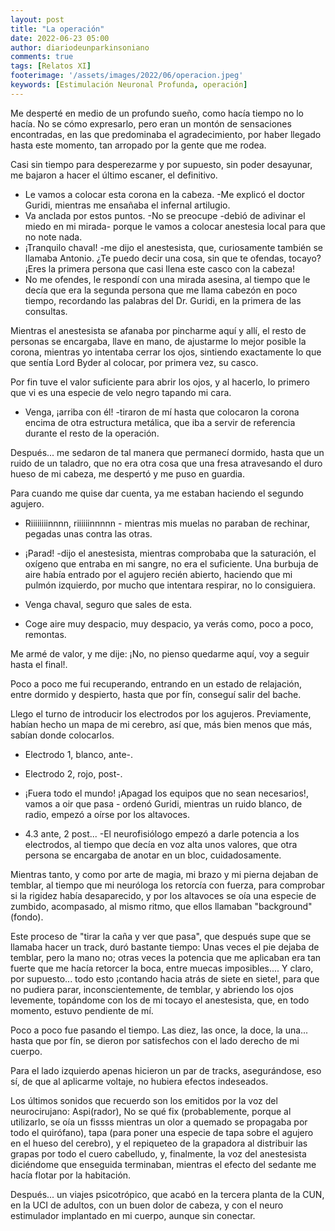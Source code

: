 ```yaml
---
layout: post
title: "La operación"
date: 2022-06-23 05:00
author: diariodeunparkinsoniano
comments: true
tags: [Relatos XI]
footerimage: '/assets/images/2022/06/operacion.jpeg'
keywords: [Estimulación Neuronal Profunda, operación]
---
```

Me desperté en medio de un profundo sueño, como hacía tiempo no lo hacía.
No se cómo expresarlo, pero eran un montón de sensaciones encontradas, en las que predominaba el agradecimiento, por haber llegado hasta este momento, tan arropado por la gente que me rodea.

Casi sin tiempo para desperezarme y por supuesto, sin poder desayunar, me bajaron a hacer el último escaner, el definitivo.

- Le vamos a colocar esta corona en la cabeza. -Me explicó el doctor Guridi, mientras me ensañaba el infernal artilugio.
- Va anclada por estos puntos. -No se preocupe -debió de adivinar el miedo en mi mirada- porque le vamos a colocar anestesia local para que no note nada.
- ¡Tranquilo chaval! -me dijo el anestesista, que, curiosamente también se llamaba Antonio. ¿Te puedo decir una cosa, sin que te ofendas, tocayo? ¡Eres la primera persona que casi llena este casco con la cabeza!
- No me ofendes, le respondí con una mirada asesina, al tiempo que le decía que era la segunda persona que me llama cabezón en poco tiempo, recordando las palabras del Dr. Guridi, en la primera de las consultas.
  
Mientras el anestesista se afanaba por pincharme aquí y allí, el resto de personas se encargaba, llave en mano, de ajustarme lo mejor posible la corona, mientras yo intentaba cerrar los ojos, sintiendo exactamente lo que que sentía Lord Byder al colocar, por primera vez, su casco.

Por fin tuve el valor suficiente para abrir los ojos, y al hacerlo, lo primero que vi es una especie de velo negro tapando mi cara.

- Venga, ¡arriba con él! -tiraron de mí hasta que colocaron la corona encima de otra estructura metálica, que iba a servir de referencia durante el resto de la operación.

Después... me sedaron de tal manera que permanecí dormido, hasta que un ruido de un taladro, que no era otra cosa que una fresa atravesando el duro hueso de mi cabeza, me despertó y me puso en guardia.

Para cuando me quise dar cuenta, ya me estaban haciendo el segundo agujero.
- Riiiiiiiinnnn, riiiiiinnnnn - mientras mis muelas no paraban de rechinar, pegadas unas contra las otras.

- ¡Parad! -dijo el anestesista, mientras comprobaba que la saturación, el oxígeno que entraba en mi sangre, no era el suficiente. Una burbuja de aire había entrado por el agujero recién abierto, haciendo que mi pulmón izquierdo, por mucho que intentara respirar, no lo consiguiera.

- Venga chaval, seguro que sales de esta.
- Coge aire muy despacio, muy despacio, ya verás como, poco a poco, remontas.

Me armé de valor, y me dije: ¡No, no pienso quedarme aquí, voy a seguir hasta el final!.

Poco a poco me fui recuperando, entrando en un estado de relajación, entre dormido y despierto, hasta que por fín, conseguí salir del bache.

Llego el turno de introducir los electrodos por los agujeros.
Previamente, habían hecho un mapa de mi cerebro, así que, más bien menos que más, sabían donde colocarlos.

- Electrodo 1, blanco, ante-.
- Electrodo 2, rojo, post-.

- ¡Fuera todo el mundo! ¡Apagad los equipos que no sean necesarios!, vamos a oir que pasa - ordenó Guridi, mientras un ruido blanco, de radio, empezó a oírse por los altavoces.

- 4.3 ante, 2 post... -El neurofisiólogo empezó a darle potencia a los electrodos, al tiempo que decía en voz alta unos valores, que otra persona se encargaba de anotar en un bloc, cuidadosamente.

Mientras tanto, y como por arte de magia, mi brazo y mi pierna dejaban de temblar, al tiempo que mi neuróloga los retorcía con fuerza, para comprobar si la rigidez había desaparecido, y por los altavoces se oía una especie de zumbido, acompasado, al mismo ritmo, que ellos llamaban "background" (fondo).

Este proceso de "tirar la caña y ver que pasa", que después supe que se llamaba hacer un track, duró bastante tiempo: Unas veces el pie dejaba de temblar, pero la mano no; otras veces la potencia que me aplicaban era tan fuerte que me hacía retorcer la boca, entre muecas imposibles....
Y claro, por supuesto... todo esto ¡contando hacia atrás de siete en siete!, para que no pudiera parar, inconscientemente, de temblar, y abriendo los ojos levemente, topándome con los de mi tocayo el anestesista, que, en todo momento, estuvo pendiente de mí.

Poco a poco fue pasando el tiempo. Las diez, las once, la doce, la una... hasta que por fín, se dieron por satisfechos con el lado derecho de mi cuerpo.

Para el lado izquierdo apenas hicieron un par de tracks, asegurándose, eso sí, de que al aplicarme voltaje, no hubiera  efectos indeseados.

Los últimos sonidos que recuerdo son los emitidos por la voz del neurocirujano: Aspi(rador), No se qué fix (probablemente, porque al utilizarlo, se oía un fissss mientras un olor a quemado se propagaba por todo el quirófano), tapa (para poner una especie de tapa sobre el agujero en el hueso del cerebro), y el repiqueteo de la grapadora al distribuir las grapas por todo el cuero cabelludo, y, finalmente, la voz del anestesista diciéndome que enseguida terminaban, mientras el efecto del sedante me hacía flotar por la habitación.

Después... un viajes psicotrópico, que acabó en la tercera planta de la CUN, en la UCI de adultos, con un buen dolor de cabeza, y con el neuro estimulador implantado en mi cuerpo, aunque sin conectar.
